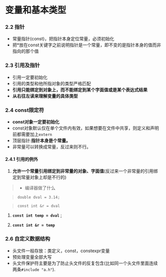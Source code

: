 # 变量和基本类型

### 2.2 指针

* 常量指针(const)，把指针本身定位常量，必须初始化
* 把*放在const关键字之前说明指针是一个常量，即不变的是指针本身的值而非指向的那个值

### 2.3 引用及指针

* 引用一定要初始化
* 引用的类型和他所指对象的类型严格匹配
* **引用只能绑定到对象上，而不能绑定到某个字面值或是某个表达式结果** 
* **从右往左读来理解变量的具体类型**

### 2.4 const限定符

* **const对象一定要初始化**
* const对象默认仅在单个文件内有效，如果想要在文件中共享，则定义和声明前都需要加上```extern```
* 顶层指针:**指针本身是个常量。**
* 非常量可以转换成常量，反过来则不行。

#### 2.4.1 引用的例外

1. **允许一个常量引用绑定到非常量的对象、字面值**(反过来一个非常量的引用绑定到常量对象上却是不行的)
>* 编译器做了什么

>  ```double dval = 3.14;```

>  ```const int &r = dval``` 

1. **```const int temp = dval```** ;

2. **```const int &r = temp```**

### 2.6 自定义数据结构

* 头文件一般存放：类定义，const，constexpr变量
* 预处理变量全部大写
* 头文件保护符主要是为了防止头文件的反复包含(比如同一个头文件里面连续两条```#include "a.h"```).